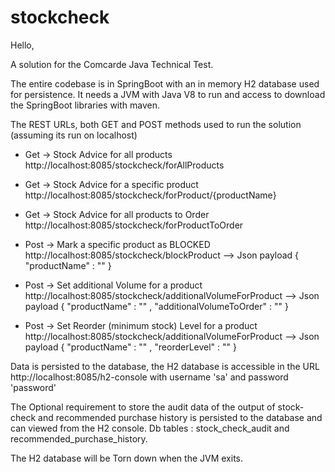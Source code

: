 # stockcheck


Hello, 

A solution for the Comcarde Java Technical Test.

The entire codebase is in SpringBoot with an in memory H2 database used for persistence. It needs a JVM with Java V8 to run and access to download the SpringBoot libraries with maven.

The REST URLs, both GET and POST methods used to run the solution (assuming its run on localhost)

* Get -> Stock Advice for all products  
http://localhost:8085/stockcheck/forAllProducts

* Get -> Stock Advice for a specific product 
http://localhost:8085/stockcheck/forProduct/{productName}

* Get -> Stock Advice for all products to Order
http://localhost:8085/stockcheck/forProductToOrder

* Post -> Mark a specific product as BLOCKED
http://localhost:8085/stockcheck/blockProduct
--> Json payload { "productName" : "<name of the product>" }

* Post -> Set additional Volume for a product
http://localhost:8085/stockcheck/additionalVolumeForProduct
--> Json payload { "productName" : "<name of the product>" , "additionalVolumeToOrder" : "<quantity>" }

* Post -> Set Reorder (minimum stock) Level for a product
http://localhost:8085/stockcheck/additionalVolumeForProduct
--> Json payload { "productName" : "<name of the product>" , "reorderLevel" : "<quantity>" }

Data is persisted to the database, the H2 database is accessible in the URL http://localhost:8085/h2-console with username 'sa' and password 'password'

The Optional requirement to store the audit data of the output of stock-check and recommended purchase history is 
persisted to the database and can viewed from the H2 console. Db tables : stock_check_audit and recommended_purchase_history. 

The H2 database will be Torn down when the JVM exits.
